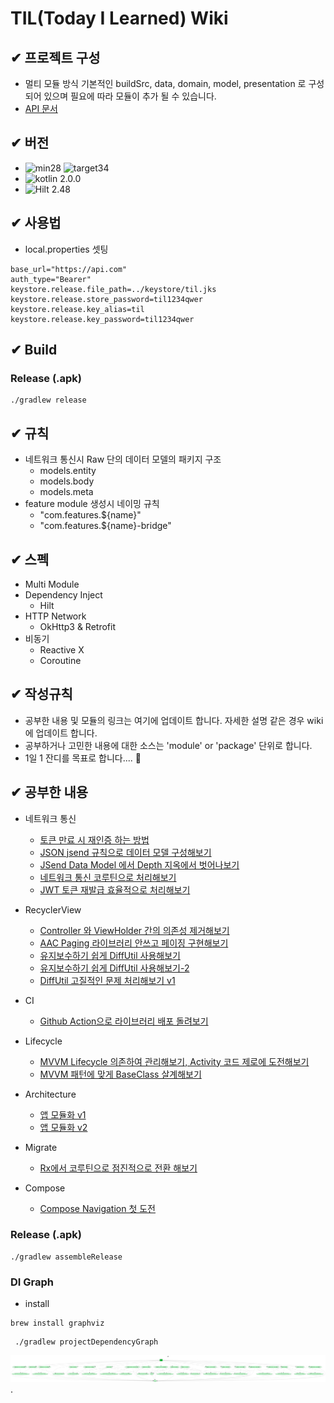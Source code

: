 # TIL(Today I Learned) Wiki

## ✔ 프로젝트 구성
- 멀티 모듈 방식 기본적인 buildSrc, data, domain, model, presentation 로 구성되어 있으며
필요에 따라 모듈이 추가 될 수 있습니다.
- [API 문서](https://til.qtzz.synology.me/swagger-ui/index.html)

## ✔ 버전
- ![min28](https://img.shields.io/badge/minSDK-28-blue.svg)  ![target34](https://img.shields.io/badge/targetSDK-34-red.svg)
- ![kotlin 2.0.0](https://img.shields.io/badge/Kotlin/2.0.0-7F52FF?style=flat-square&logo=Kotlin&logoColor=white)
- ![Hilt 2.48](https://img.shields.io/badge/Hilt-2.48-red.svg)

## ✔ 사용법
- local.properties 셋팅
```properties
base_url="https://api.com"
auth_type="Bearer"
keystore.release.file_path=../keystore/til.jks
keystore.release.store_password=til1234qwer
keystore.release.key_alias=til
keystore.release.key_password=til1234qwer
```

## ✔ Build
### Release (.apk)
```shell
./gradlew release
```

## ✔ 규칙
- 네트워크 통신시 Raw 단의 데이터 모델의 패키지 구조
  - models.entity
  - models.body
  - models.meta
- feature module 생성시 네이밍 규칙
  - "com.features.${name}"
  - "com.features.${name}-bridge"

## ✔ 스펙
- Multi Module
- Dependency Inject
    - Hilt
- HTTP Network
    - OkHttp3 & Retrofit
- 비동기
    - Reactive X
    - Coroutine

## ✔ 작성규칙
- 공부한 내용 및 모듈의 링크는 여기에 업데이트 합니다. 자세한 설명 같은 경우 wiki에 업데이트 합니다.
- 공부하거나 고민한 내용에 대한 소스는 'module' or 'package' 단위로 합니다.
- 1일 1 잔디를 목표로 합니다.... 🙏

## ✔ 공부한 내용
- 네트워크 통신
    - [토큰 만료 시 재인증 하는 방법](https://github.com/sieunju/TIL/wiki/%ED%86%A0%ED%81%B0-%EB%A7%8C%EB%A3%8C-%EC%8B%9C-%EC%9E%AC%EC%9D%B8%EC%A6%9D-%ED%95%98%EB%8A%94-%EB%B0%A9%EB%B2%95)
    - [JSON jsend 규칙으로 데이터 모델 구성해보기](https://github.com/sieunju/TIL/wiki/JSON-jsend-%EA%B7%9C%EC%B9%99%EC%9C%BC%EB%A1%9C-%EB%8D%B0%EC%9D%B4%ED%84%B0-%EB%AA%A8%EB%8D%B8-%EA%B5%AC%EC%84%B1%ED%95%B4%EB%B3%B4%EA%B8%B0)
    - [JSend Data Model 에서 Depth 지옥에서 벗어나보기](https://github.com/sieunju/TIL/wiki/JSend-Data-Model-%EC%97%90%EC%84%9C-Depth-%EC%A7%80%EC%98%A5%EC%97%90%EC%84%9C-%EB%B2%97%EC%96%B4%EB%82%98%EB%B3%B4%EA%B8%B0)
    - [네트워크 통신 코루틴으로 처리해보기](https://github.com/sieunju/TIL/wiki/%EB%84%A4%ED%8A%B8%EC%9B%8C%ED%81%AC-%ED%86%B5%EC%8B%A0-%EC%BD%94%EB%A3%A8%ED%8B%B4%EC%9C%BC%EB%A1%9C-%EC%B2%98%EB%A6%AC%ED%95%98%EA%B8%B0)
    - [JWT 토큰 재발급 효율적으로 처리해보기](https://github.com/sieunju/TIL/wiki/JWT-%ED%86%A0%ED%81%B0-%EC%9E%AC%EB%B0%9C%EA%B8%89-%ED%9A%A8%EC%9C%A8%EC%A0%81%EC%9C%BC%EB%A1%9C-%EC%B2%98%EB%A6%AC%ED%95%98%EA%B8%B0-V2)

- RecyclerView
    - [Controller 와 ViewHolder 간의 의존성 제거해보기](https://github.com/sieunju/TIL/wiki/Controller-%EC%99%80-ViewHolder-%EA%B0%84%EC%9D%98-%EC%9D%98%EC%A1%B4%EC%84%B1-%EC%A0%9C%EA%B1%B0-%ED%95%B4%EB%B3%B4%EA%B8%B0)
    - [AAC Paging 라이브러리 안쓰고 페이징 구현해보기](https://github.com/sieunju/TIL/wiki/AAC-Paging-%EB%9D%BC%EC%9D%B4%EB%B8%8C%EB%9F%AC%EB%A6%AC-%EC%95%88%EC%93%B0%EA%B3%A0-MVVM-&-DataBinding-%ED%99%98%EA%B2%BD%EC%97%90%EC%84%9C-%ED%8E%98%EC%9D%B4%EC%A7%95-%EA%B5%AC%ED%98%84%ED%95%B4%EB%B3%B4%EA%B8%B0)
    - [유지보수하기 쉽게 DiffUtil 사용해보기](https://github.com/sieunju/TIL/wiki/%EC%9C%A0%EC%A7%80%EB%B3%B4%EC%88%98%ED%95%98%EA%B8%B0-%EC%89%BD%EA%B2%8C-DiffUtil-%EC%82%AC%EC%9A%A9%ED%95%B4%EB%B3%B4%EA%B8%B0)
    - [유지보수하기 쉽게 DiffUtil 사용해보기-2](https://github.com/sieunju/TIL/wiki/%EC%9C%A0%EC%A7%80%EB%B3%B4%EC%88%98%ED%95%98%EA%B8%B0-%EC%89%BD%EA%B2%8C-DiffUtil-%EC%82%AC%EC%9A%A9%ED%95%B4%EB%B3%B4%EA%B8%B0-2)
    - [DiffUtil 고질적인 문제 처리해보기 v1](https://github.com/sieunju/TIL/wiki/DiffUtil-%EC%A2%80-%EB%8D%94-%EA%B0%9C%EC%84%A0%ED%95%B4%EB%B3%B4%EA%B8%B0-v1)

- CI
    - [Github Action으로 라이브러리 배포 돌려보기](https://github.com/sieunju/TIL/wiki/Github-Action%EC%9C%BC%EB%A1%9C-%EB%9D%BC%EC%9D%B4%EB%B8%8C%EB%9F%AC%EB%A6%AC-%EB%B0%B0%ED%8F%AC-%EB%8F%8C%EB%A0%A4%EB%B3%B4%EA%B8%B0)

- Lifecycle
    - [MVVM Lifecycle 의존하여 관리해보기, Activity 코드 제로에 도전해보기](https://github.com/sieunju/TIL/wiki/ViewModel-%EC%97%90%EC%84%9C-Lifecycle-%EC%9D%98%EC%A1%B4%ED%95%98%EC%97%AC-%EA%B4%80%EB%A6%AC%ED%95%B4%EB%B3%B4%EA%B8%B0,-Activity-%EC%BD%94%EB%93%9C-%EC%A0%9C%EB%A1%9C%EC%97%90-%EB%8F%84%EC%A0%84%ED%95%B4%EB%B3%B4%EA%B8%B0)
    - [MVVM 패턴에 맞게 BaseClass 살계해보기](https://github.com/sieunju/TIL/wiki/MVVM-Lifecycle-%EC%82%AC%EC%9A%A9%ED%95%98%EC%97%AC-BaseClass-%EB%A7%8C%EB%93%A4%EC%96%B4%EB%B3%B4%EA%B8%B0)
    
- Architecture
    - [앱 모듈화 v1](https://github.com/sieunju/TIL/wiki/Multi-Feature-Refactoring)
    - [앱 모듈화 v2](https://github.com/sieunju/TIL/wiki/%EC%95%B1-%EB%AA%A8%EB%93%88%ED%99%94-v2)
- Migrate
    - [Rx에서 코루틴으로 점진적으로 전환 해보기](https://github.com/sieunju/TIL/wiki/Rx-%EC%97%90%EC%84%9C-Coroutine-%EC%9C%BC%EB%A1%9C-%EB%A7%88%EC%9D%B4%EA%B7%B8%EB%A0%88%EC%9D%B4%EC%85%98) 
- Compose
    - [Compose Navigation 첫 도전](https://github.com/sieunju/til/wiki/%EC%BB%B4%ED%8F%AC%EC%A6%88%E2%80%90Navigation-%ED%99%9C%EC%9A%A9%ED%95%B4%EB%B3%B4%EA%B8%B0)

### Release (.apk)
```shell
./gradlew assembleRelease
```

### DI Graph
- install
```shell
brew install graphviz
```

```shell
 ./gradlew projectDependencyGraph
```
![projectGraph](https://raw.githubusercontent.com/sieunju/TIL/develop/assets/project_graph.png)
.